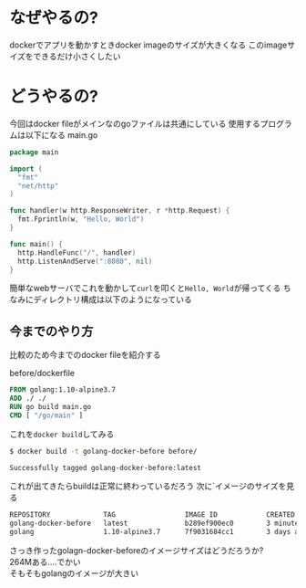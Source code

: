 # なぜやるの?
dockerでアプリを動かすときdocker imageのサイズが大きくなる
このimageサイズをできるだけ小さくしたい
# どうやるの?
今回はdocker fileがメインなのgoファイルは共通にしている
使用するプログラムは以下になる
main.go

```go
package main

import (
  "fmt"
  "net/http"
)

func handler(w http.ResponseWriter, r *http.Request) {
  fmt.Fprintln(w, "Hello, World")
}

func main() {
  http.HandleFunc("/", handler)
  http.ListenAndServe(":8080", nil)
}
```
簡単なwebサーバでこれを動かして`curl`を叩くと`Hello, World`が帰ってくる
ちなみにディレクトリ構成は以下のようになっている

## 今までのやり方
比較のため今までのdocker fileを紹介する

before/dockerfile

```dockerfile
FROM golang:1.10-alpine3.7
ADD ./ ./
RUN go build main.go
CMD [ "/go/main" ]
```
これを`docker build`してみる

```bash
$ docker build -t golang-docker-before before/

Successfully tagged golang-docker-before:latest
```
これが出てきたらbuildは正常に終わっているだろう
次に`イメージのサイズを見る

```bash
REPOSITORY             TAG                 IMAGE ID            CREATED             SIZE
golang-docker-before   latest              b289ef900ec0        3 minutes ago       264MB
golang                 1.10-alpine3.7      7f9031684cc1        3 days ago          257MB

```
さっき作ったgolagn-docker-beforeのイメージサイズはどうだろうか?  
264Mある....でかい  
そもそもgolangのイメージが大きい  

